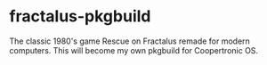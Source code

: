 # fractalus-pkgbuild
The classic 1980's game Rescue on Fractalus remade for modern computers. This will become my own pkgbuild for Coopertronic OS.
